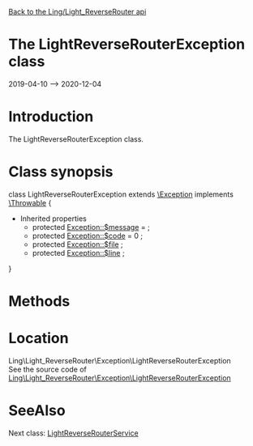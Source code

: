 [Back to the Ling/Light_ReverseRouter api](https://github.com/lingtalfi/Light_ReverseRouter/blob/master/doc/api/Ling/Light_ReverseRouter.md)



The LightReverseRouterException class
================
2019-04-10 --> 2020-12-04






Introduction
============

The LightReverseRouterException class.



Class synopsis
==============


class <span class="pl-k">LightReverseRouterException</span> extends [\Exception](http://php.net/manual/en/class.exception.php) implements [\Throwable](http://php.net/manual/en/class.throwable.php) {

- Inherited properties
    - protected  [Exception::$message](#property-message) =  ;
    - protected  [Exception::$code](#property-code) = 0 ;
    - protected  [Exception::$file](#property-file) ;
    - protected  [Exception::$line](#property-line) ;

}






Methods
==============






Location
=============
Ling\Light_ReverseRouter\Exception\LightReverseRouterException<br>
See the source code of [Ling\Light_ReverseRouter\Exception\LightReverseRouterException](https://github.com/lingtalfi/Light_ReverseRouter/blob/master/Exception/LightReverseRouterException.php)



SeeAlso
==============
Next class: [LightReverseRouterService](https://github.com/lingtalfi/Light_ReverseRouter/blob/master/doc/api/Ling/Light_ReverseRouter/Service/LightReverseRouterService.md)<br>

